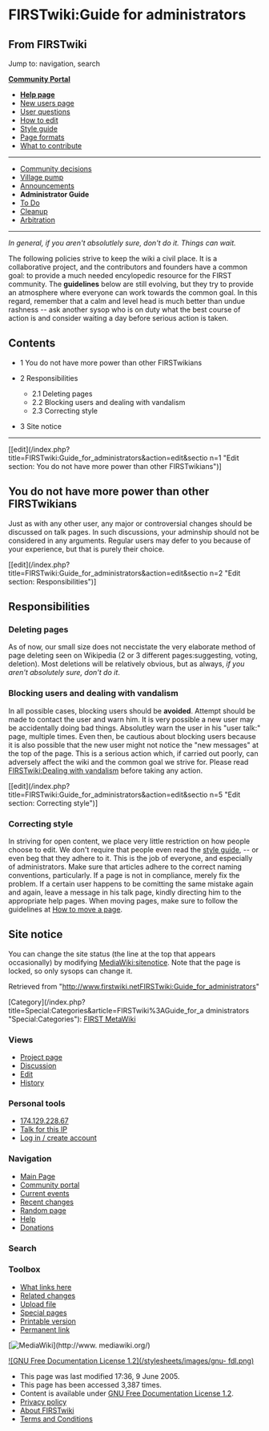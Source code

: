 # FIRSTwiki:Guide for administrators

## From FIRSTwiki

Jump to: navigation, search

**[Community Portal](FIRSTwiki:Community_portal "FIRSTwiki:Community portal")**

- **[Help page](FIRSTwiki:Help "FIRSTwiki:Help")**
- [New users page](FIRSTwiki:New_users_page "FIRSTwiki:New users page")
- [User questions](FIRSTwiki:User_questions "FIRSTwiki:User questions")
- [How to edit](FIRSTwiki:How_does_one_edit_a_page "FIRSTwiki:How does one edit a page")
- [Style guide](FIRSTwiki:Style_guide "FIRSTwiki:Style guide")
- [Page formats](FIRSTwiki:Page_formats "FIRSTwiki:Page formats")
- [What to contribute](FIRSTwiki:What_to_contribute "FIRSTwiki:What to contribute")

--------------------------------------------------------------------------------

- [Community decisions](FIRSTwiki:Community_decisions "FIRSTwiki:Community decisions")
- [Village pump](FIRSTwiki:Village_pump "FIRSTwiki:Village pump")
- [Announcements](FIRSTwiki:Announcements "FIRSTwiki:Announcements")
- **Administrator Guide**
- [To Do](FIRSTwiki:To_Do "FIRSTwiki:To Do")
- [Cleanup](FIRSTwiki:Cleanup "FIRSTwiki:Cleanup")
- [Arbitration](FIRSTwiki:Arbitration "FIRSTwiki:Arbitration")

--------------------------------------------------------------------------------

_In general, if you aren't absolutlely sure, don't do it. Things can wait._

The following policies strive to keep the wiki a civil place. It is a collaborative project, and the contributors and founders have a common goal: to provide a much needed encylopedic resource for the FIRST community. The **guidelines** below are still evolving, but they try to provide an atmosphere where everyone can work towards the common goal. In this regard, remember that a calm and level head is much better than undue rashness -- ask another sysop who is on duty what the best course of action is and consider waiting a day before serious action is taken.

## Contents

- 1 You do not have more power than other FIRSTwikians
- 2 Responsibilities

  - 2.1 Deleting pages
  - 2.2 Blocking users and dealing with vandalism
  - 2.3 Correcting style

- 3 Site notice

--------------------------------------------------------------------------------

[[edit](/index.php?title=FIRSTwiki:Guide_for_administrators&action=edit&sectio
n=1 "Edit section: You do not have more power than other FIRSTwikians")]

## You do not have more power than other FIRSTwikians

Just as with any other user, any major or controversial changes should be discussed on talk pages. In such discussions, your adminship should not be considered in any arguments. Regular users may defer to you because of your experience, but that is purely their choice.

[[edit](/index.php?title=FIRSTwiki:Guide_for_administrators&action=edit&sectio
n=2 "Edit section: Responsibilities")]

## Responsibilities

### Deleting pages

As of now, our small size does not neccistate the very elaborate method of page deleting seen on Wikipedia (2 or 3 different pages:suggesting, voting, deletion). Most deletions will be relatively obvious, but as always, _if you aren't absolutely sure, don't do it_.

### Blocking users and dealing with vandalism

In all possible cases, blocking users should be **avoided**. Attempt should be made to contact the user and warn him. It is very possible a new user may be accidentally doing bad things. Absolutley warn the user in his "user talk:" page, multiple times. Even then, be cautious about blocking users because it is also possible that the new user might not notice the "new messages" at the top of the page. This is a serious action which, if carried out poorly, can adversely affect the wiki and the common goal we strive for. Please read [FIRSTwiki:Dealing with vandalism](FIRSTwiki:Dealing_with_vandalism "FIRSTwiki:Dealing with vandalism") before taking any action.

[[edit](/index.php?title=FIRSTwiki:Guide_for_administrators&action=edit&sectio
n=5 "Edit section: Correcting style")]

### Correcting style

In striving for open content, we place very little restriction on how people choose to edit. We don't require that people even read the [style guide](FIRSTwiki:Style_guide "FIRSTwiki:Style guide"), -- or even beg that they adhere to it. This is the job of everyone, and especially of administrators. Make sure that articles adhere to the correct naming conventions, particularly. If a page is not in compliance, merely fix the problem. If a certain user happens to be comitting the same mistake again and again, leave a message in his talk page, kindly directing him to the appropriate help pages. When moving pages, make sure to follow the guidelines at [How to move a page](FIRSTwiki:How_to_move_a_page "FIRSTwiki:How
to move a page").

## Site notice

You can change the site status (the line at the top that appears occasionally) by modifying [MediaWiki:sitenotice](MediaWiki:Sitenotice "MediaWiki:Sitenotice"). Note that the page is locked, so only sysops can change it.

Retrieved from "<http://www.firstwiki.netFIRSTwiki:Guide_for_administrators>"

[Category](/index.php?title=Special:Categories&article=FIRSTwiki%3AGuide_for_a
dministrators "Special:Categories"): [FIRST MetaWiki](Category:FIRST_MetaWiki "Category:FIRST MetaWiki")

### Views

- [Project page](FIRSTwiki:Guide_for_administrators)
- [Discussion](FIRSTwiki_talk:Guide_for_administrators)
- [Edit](/index.php?title=FIRSTwiki:Guide_for_administrators&action=edit)
- [History](/index.php?title=FIRSTwiki:Guide_for_administrators&action=history)

### Personal tools

- [174.129.228.67](User:174.129.228.67)
- [Talk for this IP](User_talk:174.129.228.67)
- [Log in / create account](/index.php?title=Special:Userlogin&returnto=FIRSTwiki:Guide_for_administrators)

[](Main_Page "Main Page")

### Navigation

- [Main Page](Main_Page)
- [Community portal](FIRSTwiki:Community_portal)
- [Current events](Current_events)
- [Recent changes](Special:Recentchanges)
- [Random page](Special:Random)
- [Help](FIRSTwiki:Help)
- [Donations](FIRSTwiki:Site_support)

### Search

### Toolbox

- [What links here](Special:Whatlinkshere/FIRSTwiki:Guide_for_administrators)
- [Related changes](Special:Recentchangeslinked/FIRSTwiki:Guide_for_administrators)
- [Upload file](Special:Upload)
- [Special pages](Special:Specialpages)
- [Printable version](/index.php?title=FIRSTwiki:Guide_for_administrators&printable=yes)
- [Permanent link](/index.php?title=FIRSTwiki:Guide_for_administrators&oldid=39229)

[![MediaWiki](/skins/common/images/poweredby_mediawiki_88x31.png)](http://www.
mediawiki.org/)

[![GNU Free Documentation License 1.2](/stylesheets/images/gnu-
fdl.png)](http://www.gnu.org/copyleft/fdl.html)

- This page was last modified 17:36, 9 June 2005.
- This page has been accessed 3,387 times.
- Content is available under [GNU Free Documentation License 1.2](http://www.gnu.org/copyleft/fdl.html "http://www.gnu.org/copyleft/fdl.html").
- [Privacy policy](FIRSTwiki:Privacy_policy "FIRSTwiki:Privacy policy")
- [About FIRSTwiki](FIRSTwiki:About "FIRSTwiki:About")
- [Terms and Conditions](FIRSTwiki:Terms_and_conditions "FIRSTwiki:Terms and conditions")
